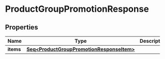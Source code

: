

# ProductGroupPromotionResponse


## Properties

Name | Type | Description | Notes
------------ | ------------- | ------------- | -------------
**items** | [**Seq&lt;ProductGroupPromotionResponseItem&gt;**](ProductGroupPromotionResponseItem.md) |  |  [optional]



